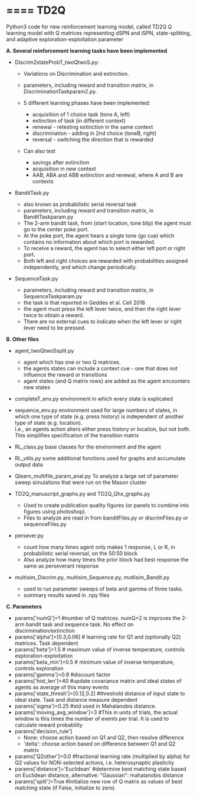 ====
TD2Q
====
Python3 code for new reinforcement learning model, called TD2Q
Q learning model with Q matrices representing dSPN and iSPN, state-splitting, and adaptive exploration-exploitation parameter

**A. Several reinforcement learning tasks have been implemented**
- Discrim2stateProbT_twoQtwoS.py:

  * Variations on Discrimination and extinction.	
  * parameters, including reward and transition matrix, in DiscriminationTaskparam2.py.
  * 5 different learning phases have been implemented:
    
    * acquisition of 1 choice task (tone A, left)
    * extinction of task (in different context)
    * renewal - retesting extinction in the same context
    * discrimination - adding in 2nd choice (toneB, right)
    * reversal - switching the direction that is rewarded
         
  * Can also test
    * savings after extinction
    * acquisition in new context
    * AAB, ABA and ABB extinction and renewal, where A and B are contexts
		
- BanditTask.py
	* also known as probabilistic serial reversal task
	* parameters, including reward and transition matrix, in BanditTaskparam.py
	* The 2-arm bandit task, from (start location, tone blip) the agent must go to the center poke port. 
	* At the poke port, the agent hears a single tone (go cue) which contains no information about which port is rewarded. 
	* To receive a reward, the agent has to select either left port or right port.  
	* Both left and right choices are rewarded with probabilities assigned independently, and which change periodically.  
	
- SequenceTask.py
	* parameters, including reward and transition matrix, in SequenceTaskparam.py
	* the task is that reported in Geddes et al. Cell 2018
	* the agent must press the left lever twice, and then the right lever twice to obtain a reward. 
	* There are no external cues to indicate when the left lever or right lever need to be pressed.

**B. Other files**
- agent_twoQtwoSsplit.py
	* agent which has one or two Q matrices.
	* the agents states can include a context cue - one that does not influence the reward or transitions
	* agent states (and Q matrix rows) are added as the agent encounters new states
	
- completeT_env.py
	environment in which every state is explicated
	
- sequence_env.py
	environment used for large numbers of states, in which one type of state (e.g. press history) is independent of another type of state (e.g. location).  
	I.e., an agents action alters either press history or location, but not both.
	This simplifies specification of the transition matrix
	
- RL_class.py
	base classes for the environment and the agent
  
- RL_utils.py
  some additional functions used for graphs and accumulate output data
	
- Qlearn_multifile_param_anal.py
	To analyze a large set of parameter sweep simulations that were run on the Mason cluster

- TD2Q_manuscript_graphs.py and TD2Q_Qhx_graphs.py
	* Used to create publication quality figures (or panels to combine into figures using photoshop).
	* Files to analyze are read in from banditFiles.py or discrimFiles.py or sequenceFiles.py

- persever.py
	* count how many times agent only makes 1 response, L or R, in probabilistic serial reversal, on the 50:50 block
	* Also analyze how many times the prior block had best response the same as perseverant response

- multisim_Discrim.py, multisim_Sequence.py, mutlisim_Bandit.py
	* used to run parameter sweeps of beta and gamma of three tasks.  
	* summary results saved in .npy files

**C. Parameters**
- params['numQ']=1 #number of Q matrices.  numQ=2 is improves the 2-arm bandit task and sequence task.  No effect on discirmination/extinction
- params['alpha']=[0.3,0.06]  # learning rate for Q1 and (optionally Q2) matrices.  Task dependent
- params['beta']=1.5  # maximum value of inverse temperature, controls exploration-exploitation
- params['beta_min']=0.5 # minimum value of inverse temperature, controls exploration
- params['gamma']=0.9  #discount factor
- params['hist_len']=40 #update covariance matrix and ideal states of agents as average of this many events
- params['state_thresh']=[0.12,0.2] #threshold distance of input state to ideal state. Task and distance measure dependent 
- params['sigma']=0.25 #std used in Mahalanobis distance.
- params['moving_avg_window']=3 #This in units of trials, the actual window is this times the number of events per trial.  It is used to calculate reward probability
- params['decision_rule']
  * None: choose action based on Q1 and Q2, then resolve difference
  * 'delta': choose action based on difference between Q1 and Q2 matrix
- params['Q2other']=0.0 #fractional learning rate (multiplied by alpha) for Q2 values for NON-selected actions, i.e. heterosynaptic plasticity
- params['distance']='Euclidean' #determine best matching state based on Euclidean distance, alternative: "Gaussian": mahalanobis distance
- params['split']=True #initialize new row of Q matrix as values of best matching state (if False, initialize to zero).  



